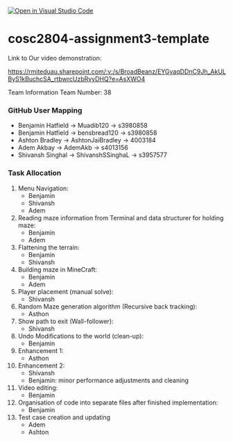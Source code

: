 [![Open in Visual Studio Code](https://classroom.github.com/assets/open-in-vscode-718a45dd9cf7e7f842a935f5ebbe5719a5e09af4491e668f4dbf3b35d5cca122.svg)](https://classroom.github.com/online_ide?assignment_repo_id=12202069&assignment_repo_type=AssignmentRepo)
# cosc2804-assignment3-template


Link to Our video demonstration:

https://rmiteduau.sharepoint.com/:v:/s/BroadBeanz/EYGyaqDDnC9Jh_AkULByS1kBuchcSA_rtbwrcUzbRvyDHQ?e=AsXWO4

Team Information
Team Number: 38

<h3>GitHub User Mapping</h3>
<ul>

  <li>Benjamin Hatfield -> Muadib120 -> s3980858</li>
  <li>Benjamin Hatfield -> bensbread120 -> s3980858</li>
  <li>Ashton Bradley -> AshtonJaiBradley -> 4003184</li>
  <li>Adem Akbay -> AdemAkb -> s4013156</li>
  <li>Shivansh Singhal -> ShivanshSSinghaL -> s3957577</li>
</ul>

<h3>Task Allocation</h3>

<ol>
  <li>Menu Navigation:
    <ul>
      <li>Benjamin</li>
      <li>Shivansh</li>
      <li>Adem</li>
    </ul>
  </li>
  <li>Reading maze information from Terminal and data structurer for holding maze:
    <ul>
      <li>Benjamin</li>
      <li>Adem</li>
    </ul>
  
  </li>
  <li>Flattening the terrain:
   <ul>
      <li>Benjamin</li>
      <li>Shivansh</li>
    </ul>
  
  </li>
  <li>Building maze in MineCraft:
    <ul>
      <li>Benjamin</li>
      <li>Adem</li>
    </ul>
  </li>
  <li>Player placement (manual solve):
    <ul>
      <li>Shivansh</li>
    </ul>
  </li>
  <li>Random Maze generation algorithm (Recursive back tracking):
   <ul>
      <li>Asthon</li>
    </ul>
  </li>
  <li>Show path to exit (Wall-follower):
   <ul>
      <li>Shivansh</li>
    </ul>
  
  </li>
  <li>Undo Modifications to the world (clean-up):
   <ul>
      <li>Benjamin</li>
    </ul>
  
  </li>
  <li>Enhancement 1:
   <ul>
      <li>Asthon</li>
    </ul>
  
  </li>
  <li>Enhancement 2:
    <ul>
      <li>Shivansh</li>
      <li>Benjamin: minor performance adjustments and cleaning</li>
    </ul>
  </li>
  <li>Video editing:
    <ul>
      <li>Benjamin</li>
    </ul>
  </li>
  <li>Organisation of code into separate files after finished implementation:
    <ul>
      <li>Benjamin</li> 
    </ul>
  </li>
  <li>Test case creation and updating
    <ul>
      <li>Adem</li> 
      <li>Ashton</li> 
    </ul>
  </li>
</ol>